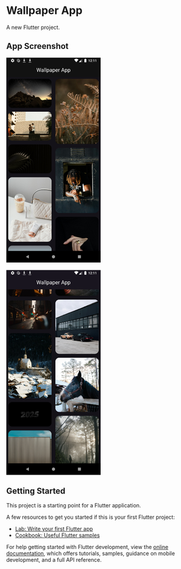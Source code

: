 # Wallpaper App

A new Flutter project.

## App Screenshot

<div style="display: flex; flex-wrap: wrap; gap: 20px;">
  <img src="./assets/Screenshot_1736188869.png" alt="App Screenshot 1" width="250" />
  <img src="./assets/Screenshot_1736188890.png" alt="App Screenshot 2" width="250" />
</div>

## Getting Started

This project is a starting point for a Flutter application.

A few resources to get you started if this is your first Flutter project:

- [Lab: Write your first Flutter app](https://docs.flutter.dev/get-started/codelab)
- [Cookbook: Useful Flutter samples](https://docs.flutter.dev/cookbook)

For help getting started with Flutter development, view the
[online documentation](https://docs.flutter.dev/), which offers tutorials,
samples, guidance on mobile development, and a full API reference.
